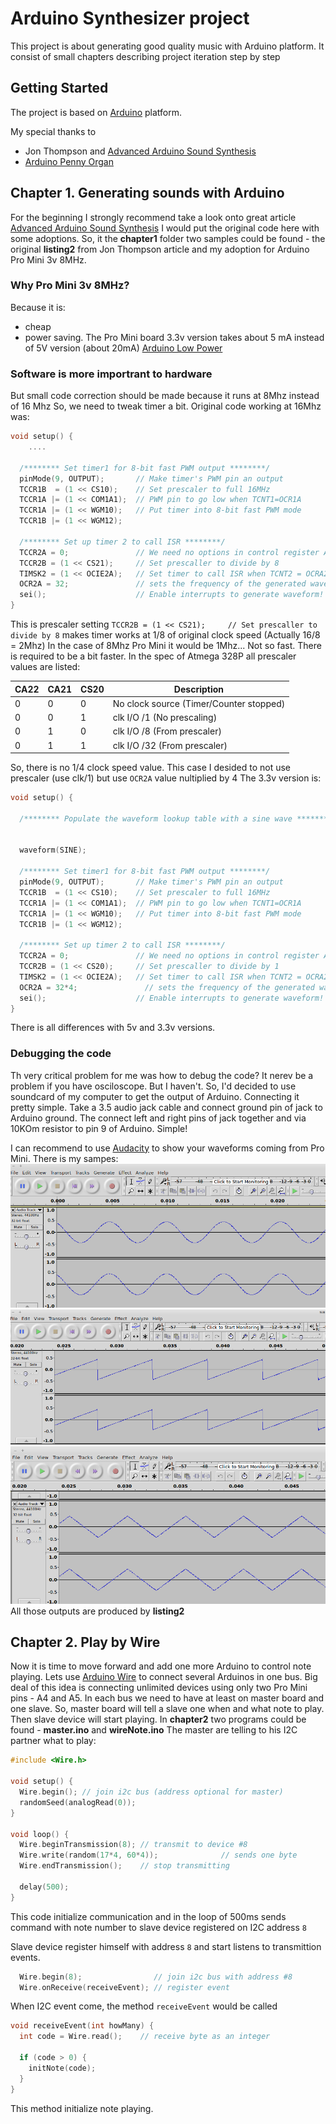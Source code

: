 # Arduino Synthesizer project

This project is about generating good quality music with Arduino platform.
It consist of small chapters describing project iteration step by step

## Getting Started
The project is based on [Arduino](https://www.arduino.cc/) platform.

My special thanks to
* Jon Thompson and [Advanced Arduino Sound Synthesis](https://makezine.com/projects/make-35/advanced-arduino-sound-synthesis/) 
* [Arduino Penny Organ](https://www.youtube.com/watch?v=Ehlp5DnNiag)

## Chapter 1. Generating sounds with Arduino
For the beginning I strongly recommend take a look onto great article [Advanced Arduino Sound Synthesis](https://makezine.com/projects/make-35/advanced-arduino-sound-synthesis/) 
I would put the original code here with some adoptions.
So, it the **chapter1** folder two samples could be found - the original **listing2** from Jon Thompson article and my adoption for Arduino Pro Mini 3v 8MHz.

### Why Pro Mini 3v 8MHz?

Because it is:
* cheap
* power saving.
The Pro Mini board 3.3v version takes about 5 mA instead of 5V version (about 20mA)
[Arduino Low Power](http://www.home-automation-community.com/arduino-low-power-how-to-run-atmega328p-for-a-year-on-coin-cell-battery/)

### Software is more importrant to hardware
But small code correction should be made because it runs at 8Mhz instead of 16 Mhz
So, we need to tweak timer a bit. Original code working at 16Mhz was:

```C
void setup() {
	....
 
  /******** Set timer1 for 8-bit fast PWM output ********/
  pinMode(9, OUTPUT);       // Make timer's PWM pin an output
  TCCR1B  = (1 << CS10);    // Set prescaler to full 16MHz
  TCCR1A |= (1 << COM1A1);  // PWM pin to go low when TCNT1=OCR1A
  TCCR1A |= (1 << WGM10);   // Put timer into 8-bit fast PWM mode
  TCCR1B |= (1 << WGM12); 

  /******** Set up timer 2 to call ISR ********/
  TCCR2A = 0;               // We need no options in control register A
  TCCR2B = (1 << CS21);     // Set prescaller to divide by 8
  TIMSK2 = (1 << OCIE2A);   // Set timer to call ISR when TCNT2 = OCRA2
  OCR2A = 32;               // sets the frequency of the generated wave
  sei();                    // Enable interrupts to generate waveform!
}
```
This is prescaler setting
`TCCR2B = (1 << CS21);     // Set prescaller to divide by 8` 
makes timer works at 1/8 of original clock speed (Actually 16/8 = 2Mhz)
In the case of 8Mhz Pro Mini it would be 1Mhz... Not so fast. There is required to be a bit faster.
In the spec of Atmega 328P all prescaler values are listed:

| CA22 | CA21 | CS20 | Description |
| ---- | ---- | ---- | ----------- |
|0     |0     |0     |No clock source (Timer/Counter stopped) |
|0     |0     |1     |clk I/O /1 (No prescaling) |
|0     |1     |0     |clk I/O /8 (From prescaler) |
|0     |1     |1     |clk I/O /32 (From prescaler) |

So, there is no 1/4 clock speed value. This case I desided to not use prescaler (use clk/1) but use `OCR2A` value nultiplied by 4
The 3.3v version is:

```C
void setup() {

  /******** Populate the waveform lookup table with a sine wave ********/
  
  
  waveform(SINE);
 
  /******** Set timer1 for 8-bit fast PWM output ********/
  pinMode(9, OUTPUT);       // Make timer's PWM pin an output
  TCCR1B  = (1 << CS10);    // Set prescaler to full 16MHz
  TCCR1A |= (1 << COM1A1);  // PWM pin to go low when TCNT1=OCR1A
  TCCR1A |= (1 << WGM10);   // Put timer into 8-bit fast PWM mode
  TCCR1B |= (1 << WGM12); 

  /******** Set up timer 2 to call ISR ********/
  TCCR2A = 0;               // We need no options in control register A
  TCCR2B = (1 << CS20);     // Set prescaller to divide by 1
  TIMSK2 = (1 << OCIE2A);   // Set timer to call ISR when TCNT2 = OCRA2
  OCR2A = 32*4;               // sets the frequency of the generated wave
  sei();                    // Enable interrupts to generate waveform!
}
```

There is all differences with 5v and 3.3v versions.

### Debugging the code
Th very critical problem for me was how to debug the code? It nerev be a problem if you have osciloscope.
But I haven't.
So, I'd decided to use soundcard of my computer to get the output of Arduino.
Connecting it pretty simple. Take a 3.5 audio jack cable and connect ground pin of jack to Arduino ground.
The connect left and right pins of jack together and via 10KOm resistor to pin 9 of Arduino.
Simple!

I can recommend to use [Audacity](https://www.audacityteam.org/) to show your waveforms coming from Pro Mini.
There is my sampes:
![Sine wave](https://github.com/variostudio/arduSynth/blob/master/images/wave1.png)
![Ramp wave](https://github.com/variostudio/arduSynth/blob/master/images/wave2.png)
![Triangle wave](https://github.com/variostudio/arduSynth/blob/master/images/wave3.png)
All those outputs are produced by **listing2**

## Chapter 2. Play by Wire
Now it is time to move forward and add one more Arduino to control note playing.
Lets use [Arduino Wire](https://www.arduino.cc/en/Reference/Wire) to connect several Arduinos in one bus. 
Big deal of this idea is connecting unlimited devices using only two Pro Mini pins - A4 and A5.
In each bus we need to have at least on master board and one slave.
So, master board will tell a slave one when and what note to play. Then slave device will start playing.
In **chapter2** two programs could be found - **master.ino** and **wireNote.ino**
The master are telling to his I2C partner what to play:
```C
#include <Wire.h>

void setup() {
  Wire.begin(); // join i2c bus (address optional for master)
  randomSeed(analogRead(0));
}

void loop() {
  Wire.beginTransmission(8); // transmit to device #8
  Wire.write(random(17*4, 60*4));              // sends one byte
  Wire.endTransmission();    // stop transmitting

  delay(500);
}
```
This code initialize communication and in the loop of 500ms sends command with note number to slave device registered on I2C address `8`

Slave device register himself with address `8` and start listens to transmittion events.
```C
  Wire.begin(8);                // join i2c bus with address #8
  Wire.onReceive(receiveEvent); // register event
```
When I2C event come, the method `receiveEvent` would be called
```C
void receiveEvent(int howMany) {
  int code = Wire.read();    // receive byte as an integer

  if (code > 0) {
    initNote(code);
  }
}
```
This method initialize note playing.
